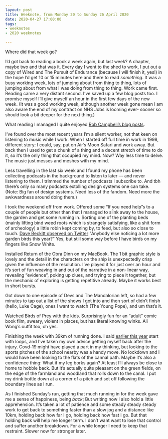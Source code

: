 ```yaml
---
layout: post
title: Weeknote, from Monday 20 to Sunday 26 April 2020
date: 2020-04-27 17:00:00
tags:
- weeknotes
- 2020 weeknotes

---
```

Where did that week go?

I’d got back to reading a book a week again, but last week? A chapter, maybe two and that was it. Every day I went to the shed to work, I put out a copy of Wired and The Pursuit of Endurance (because I will finish it, yes!) in the hope I’d get 10 or 15 minutes here and there to read _something_. It was a busy working week, lots of jumping about from thing to thing, lots of jumping about from what I was doing from thing to thing. Work came first. Reading came a very distant second. I’ve saved up a few blog posts too. I promise myself I’ll give myself an hour in the first few days of the new week. (It was a good working week, although another week gone mean I am also aware the end of my contract on NHS Jobs is looming ever- sooner so should look a bit deeper for the next thing.)

What reading I managed I quite enjoyed [Rob Campbell’s blog posts](https://robcampbell.wordpress.com).

I’ve found over the most recent years I’m a silent worker, not that keen on listening to music while I work. When I started off full time in work in 1998, different story: I could, say, put on Air’s Moon Safari and work away. But back then I used to get a chunk of a thing and a decent stretch of time to do it, so it’s the only thing that occupied my mind. Now? Way less time to delve. The music just messes and meshes with my mind.

Less travelling in the last six week and I found my phone has been collecting podcasts in the background to listen to later — and never listening to them. I trimmed the number of podcasts I subscribe to. And tbh there’s only so many podcasts extolling design systems one can take. (Note: Big fan of design systems. Need less of the fandom. Need more the awkwardness around doing them.)

I took the weekend off from work. Offered some “If you need help”s to a couple of people but other than that I managed to slink away to the house, the garden and get some running in. Sorting one of the planting beds (mainly lifting bind weed roots which is strangely satisfying, like a shit form of archeology) a little robin kept coming by, to feed, but also so close to touch. [Dave Beckitt observed on Twitter](https://twitter.com/DavidBeckitt/status/1254398074899832832) "Anybody else noticing a lot more garden birds this year?” Yes, but still some way before I have birds on my fingers like Snow White.

Installed Return of the Obra Dinn on my MacBook. The 1 bit graphic style is lovely and the detail in the characters on the ship is unexpectedly crisp given the influence of the resolution. I’ve played it for just over an hour and it’s sort of fun weaving in and out of the narrative in a non-linear way, revealing “evidence”, poking up clues, and trying to piece it together, but the mechanic of exploring is getting repetitive already. Maybe it works best in short bursts.

Got down to one episode of Devs and The Mandalorian left, so had a few minutes to tap out a list of the shows I got into and then sort of didn’t finish (hello, Luke Cage), ones I want to watch (The Young Pope), and um that’s it.

Watched Birds of Prey with the kids. Surprisingly fun for an “adult” comic book film, sweary, violent in places, but has literal knowing winks. Ali Wong’s outfit too, oh yes.

Finishing the week with 39km of running done. I said [earlier this year](https://www.ermlikeyeah.com/2019-running/) start with loops, and I’ve taken my own advice getting myself back after the injury. Covd-19 might have played a part in my thinking, but looking to the sports pitches of the school nearby was a handy move. No lockdown and I would have been looking to the flats of the cannal path. Maybe it’s also a confidence thing: What if my leg borks again? At least I’ll always be close to home to hobble back. But it’s actually quite pleasant on the green fields, on the edge of the farmland and woodland that rolls down to the canal. I put my drink bottle down at a corner of a pitch and set off following the boundary lines as I run.

As I finished Sunday’s run, getting that much running in for the week gave me a sense of happiness, being _back_; But writing now I also hold a little apprehension. It’s taken a lot of patience and some steady steady steady work to get back to something faster than a slow jog and a distance like 10km, holding back how far I go, holding back how fast I go. But that holding back will help me longer term. I don’t want want to lose that control and suffer another breakdown. For a while longer I need to keep that restraint. Slower now for stronger later.